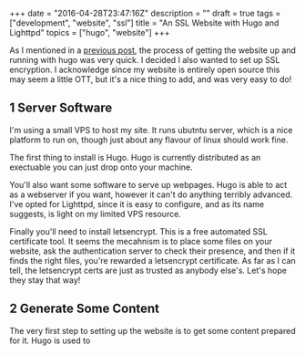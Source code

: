 +++
date = "2016-04-28T23:47:16Z"
description = ""
draft = true
tags = ["development", "website", "ssl"]
title = "An SSL Website with Hugo and Lighttpd"
topics = ["hugo", "website"]
+++

As I mentioned in a [previous post]("website-in-hugo/"), the process of 
getting the website up and running with hugo was very quick. I decided I also 
wanted to set up SSL encryption. I acknowledge since my website is entirely 
open source this may seem a little OTT, but it's a nice thing to add, and was 
very easy to do!

## 1 Server Software

I'm using a small VPS to host my site. It runs ubutntu server, which is a nice
platform to run on, though just about any flavour of linux should work fine.

The first thing to install is Hugo. Hugo is currently distributed as an 
exectuable you can just drop onto your machine. 

You'll also want some software to serve up webpages. Hugo is able to act as a 
webserver if you want, however it can't do anything terribly advanced. I've 
opted for Lighttpd, since it is easy to configure, and as its name suggests, 
is light on my limited VPS resource.

Finally you'll need to install letsencrypt. This is a free automated SSL 
certificate tool. It seems the mecahnism is to place some files on your 
website, ask the authentication server to check their presence, and then if it 
finds the right files, you're rewarded a letsencrypt certificate. As far as I 
can tell, the letsencrypt certs are just as trusted as anybody else's. Let's 
hope they stay that way!

## 2 Generate Some Content

The very first step to setting up the website is to get some content prepared
for it. Hugo is used to 
